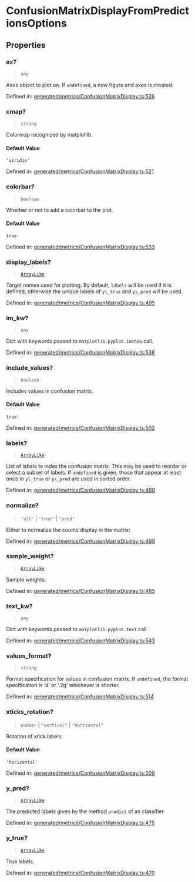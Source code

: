# ConfusionMatrixDisplayFromPredictionsOptions

## Properties

### ax?

> `any`

Axes object to plot on. If `undefined`, a new figure and axes is created.

Defined in:  [generated/metrics/ConfusionMatrixDisplay.ts:526](https://github.com/transitive-bullshit/scikit-learn-ts/blob/122b3c0/packages/sklearn/src/generated/metrics/ConfusionMatrixDisplay.ts#L526)

### cmap?

> `string`

Colormap recognized by matplotlib.

#### Default Value

`'viridis'`

Defined in:  [generated/metrics/ConfusionMatrixDisplay.ts:521](https://github.com/transitive-bullshit/scikit-learn-ts/blob/122b3c0/packages/sklearn/src/generated/metrics/ConfusionMatrixDisplay.ts#L521)

### colorbar?

> `boolean`

Whether or not to add a colorbar to the plot.

#### Default Value

`true`

Defined in:  [generated/metrics/ConfusionMatrixDisplay.ts:533](https://github.com/transitive-bullshit/scikit-learn-ts/blob/122b3c0/packages/sklearn/src/generated/metrics/ConfusionMatrixDisplay.ts#L533)

### display\_labels?

> [`ArrayLike`](../types/ArrayLike.md)

Target names used for plotting. By default, `labels` will be used if it is defined, otherwise the unique labels of `y\_true` and `y\_pred` will be used.

Defined in:  [generated/metrics/ConfusionMatrixDisplay.ts:495](https://github.com/transitive-bullshit/scikit-learn-ts/blob/122b3c0/packages/sklearn/src/generated/metrics/ConfusionMatrixDisplay.ts#L495)

### im\_kw?

> `any`

Dict with keywords passed to `matplotlib.pyplot.imshow` call.

Defined in:  [generated/metrics/ConfusionMatrixDisplay.ts:538](https://github.com/transitive-bullshit/scikit-learn-ts/blob/122b3c0/packages/sklearn/src/generated/metrics/ConfusionMatrixDisplay.ts#L538)

### include\_values?

> `boolean`

Includes values in confusion matrix.

#### Default Value

`true`

Defined in:  [generated/metrics/ConfusionMatrixDisplay.ts:502](https://github.com/transitive-bullshit/scikit-learn-ts/blob/122b3c0/packages/sklearn/src/generated/metrics/ConfusionMatrixDisplay.ts#L502)

### labels?

> [`ArrayLike`](../types/ArrayLike.md)

List of labels to index the confusion matrix. This may be used to reorder or select a subset of labels. If `undefined` is given, those that appear at least once in `y\_true` or `y\_pred` are used in sorted order.

Defined in:  [generated/metrics/ConfusionMatrixDisplay.ts:480](https://github.com/transitive-bullshit/scikit-learn-ts/blob/122b3c0/packages/sklearn/src/generated/metrics/ConfusionMatrixDisplay.ts#L480)

### normalize?

> `"all"` \| `"true"` \| `"pred"`

Either to normalize the counts display in the matrix:

Defined in:  [generated/metrics/ConfusionMatrixDisplay.ts:490](https://github.com/transitive-bullshit/scikit-learn-ts/blob/122b3c0/packages/sklearn/src/generated/metrics/ConfusionMatrixDisplay.ts#L490)

### sample\_weight?

> [`ArrayLike`](../types/ArrayLike.md)

Sample weights.

Defined in:  [generated/metrics/ConfusionMatrixDisplay.ts:485](https://github.com/transitive-bullshit/scikit-learn-ts/blob/122b3c0/packages/sklearn/src/generated/metrics/ConfusionMatrixDisplay.ts#L485)

### text\_kw?

> `any`

Dict with keywords passed to `matplotlib.pyplot.text` call.

Defined in:  [generated/metrics/ConfusionMatrixDisplay.ts:543](https://github.com/transitive-bullshit/scikit-learn-ts/blob/122b3c0/packages/sklearn/src/generated/metrics/ConfusionMatrixDisplay.ts#L543)

### values\_format?

> `string`

Format specification for values in confusion matrix. If `undefined`, the format specification is ‘d’ or ‘.2g’ whichever is shorter.

Defined in:  [generated/metrics/ConfusionMatrixDisplay.ts:514](https://github.com/transitive-bullshit/scikit-learn-ts/blob/122b3c0/packages/sklearn/src/generated/metrics/ConfusionMatrixDisplay.ts#L514)

### xticks\_rotation?

> `number` \| `"vertical"` \| `"horizontal"`

Rotation of xtick labels.

#### Default Value

`'horizontal'`

Defined in:  [generated/metrics/ConfusionMatrixDisplay.ts:509](https://github.com/transitive-bullshit/scikit-learn-ts/blob/122b3c0/packages/sklearn/src/generated/metrics/ConfusionMatrixDisplay.ts#L509)

### y\_pred?

> [`ArrayLike`](../types/ArrayLike.md)

The predicted labels given by the method `predict` of an classifier.

Defined in:  [generated/metrics/ConfusionMatrixDisplay.ts:475](https://github.com/transitive-bullshit/scikit-learn-ts/blob/122b3c0/packages/sklearn/src/generated/metrics/ConfusionMatrixDisplay.ts#L475)

### y\_true?

> [`ArrayLike`](../types/ArrayLike.md)

True labels.

Defined in:  [generated/metrics/ConfusionMatrixDisplay.ts:470](https://github.com/transitive-bullshit/scikit-learn-ts/blob/122b3c0/packages/sklearn/src/generated/metrics/ConfusionMatrixDisplay.ts#L470)
